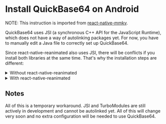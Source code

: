 # Install QuickBase64 on Android

NOTE: This instruction is imported from [react-native-mmkv](https://github.com/mrousavy/react-native-mmkv/blob/master/INSTALL.md).

QuickBase64 uses JSI (a synchronous C++ API for the JavaScript Runtime), which does not have a way of autolinking packages yet. For now, you have to manually edit a Java file to correctly set up QuickBase64.

Since react-native-reanimated also uses JSI, there will be conflicts if you install both libraries at the same time. That's why the installation steps are different:

<details>
<summary>Without react-native-reanimated</summary>

To install QuickBase64 without Reanimated, open your Android project (the `android` folder) in Android Studio. In `MainApplication.java` find the location where the `ReactNativeHost` is initialized. You have to override it's `getJSIModulePackage` method:


```java
import com.reactnativequickbase64.QuickBase64Package;
import com.facebook.react.bridge.JSIModulePackage;

public class MainApplication extends Application implements ReactApplication {

  private final ReactNativeHost mReactNativeHost =
      new ReactNativeHost(this) {
        @Override
        public boolean getUseDeveloperSupport() {
          return BuildConfig.DEBUG;
        }

        @Override
        protected List<ReactPackage> getPackages() {
          return new PackageList(this).getPackages();
        }

        @Override
        protected String getJSMainModuleName() {
          return "index";
        }

        // Add this method here!
        @Override
        protected JSIModulePackage getJSIModulePackage() {
          return new QuickBase64Package();
        }
      };

  // ...
```

</details>

<details>
<summary>With react-native-reanimated</summary>

To install QuickBase64 with Reanimated, open your Android project (the `android` folder) in Android Studio.

1. Find the folder where `MainActivity.java` and `MainApplication.java` live.
2. Right click, "New" > "Java class"
3. Call it whatever you prefer, in my case it's `ExampleJSIPackage` because my app is called "Example".
4. Add the following code:

```java
package com.example;

import com.facebook.react.bridge.JSIModuleSpec;
import com.facebook.react.bridge.JavaScriptContextHolder;
import com.facebook.react.bridge.ReactApplicationContext;
import com.swmansion.reanimated.ReanimatedJSIModulePackage;
import com.reactnativequickbase64.QuickBase64Module;

import java.util.Collections;
import java.util.List;

// TODO: Remove all of this when QuickBase64 and Reanimated can be autoinstalled (maybe RN 0.65)
public class ExampleJSIPackage extends ReanimatedJSIModulePackage {
    @Override
    public List<JSIModuleSpec> getJSIModules(ReactApplicationContext reactApplicationContext, JavaScriptContextHolder jsContext) {
        QuickBase64Module.install(reactApplicationContext);
        return super.getJSIModules(reactApplicationContext, jsContext);
    }
}

```
5. Replace `com.example` with your package namespace

6. Open `MainApplication.java` and find the location where the `ReactNativeHost` is initialized. You have to override it's `getJSIModulePackage` method:

```java
import com.facebook.react.bridge.JSIModulePackage;

public class MainApplication extends Application implements ReactApplication {

  private final ReactNativeHost mReactNativeHost =
      new ReactNativeHost(this) {
        @Override
        public boolean getUseDeveloperSupport() {
          return BuildConfig.DEBUG;
        }

        @Override
        protected List<ReactPackage> getPackages() {
          return new PackageList(this).getPackages();
        }

        @Override
        protected String getJSMainModuleName() {
          return "index";
        }

        // Add this method here!
        @Override
        protected JSIModulePackage getJSIModulePackage() {
          return new ExampleJSIPackage(); // <-- your package's name
        }
      };

  // ...
```

</details>


## Notes

All of this is a temporary workaround. JSI and TurboModules are still actively in development and cannot be autolinked yet. All of this will change very soon and no extra configuration will be needed to use QuickBase64.
